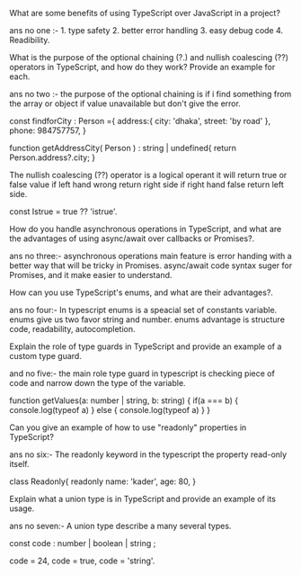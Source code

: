 What are some benefits of using TypeScript over JavaScript in a project?

ans no one :- 1. type safety 2. better error handling 3. easy debug code 4. Readibility.

What is the purpose of the optional chaining (?.) and nullish coalescing (??) operators in TypeScript, and how do they work? Provide an example for each.

ans no two :- the purpose of the optional chaining is if i find something from the array or object if value unavailable but don't give the error.

const findforCity : Person ={
  address:{
    city: 'dhaka',
    street: 'by road'
  },
  phone: 984757757,
}

function getAddressCity( Person ) : string | undefined{
  return Person.address?.city;
}


The nullish coalescing (??) operator is a logical operant it will return true or false value if left hand wrong return right side if right hand false return left side.

const Istrue = true ?? 'istrue'.


How do you handle asynchronous operations in TypeScript, and what are the advantages of using async/await over callbacks or Promises?.

ans no three:- asynchronous operations main feature is error handing with a better way that will be tricky in Promises. async/await code syntax suger for Promises, and it make easier to understand.


How can you use TypeScript's enums, and what are their advantages?.

ans no four:- In typescript enums is a speacial set of constants variable. enums give us two favor string and number. enums advantage is structure code, readability, autocompletion.

Explain the role of type guards in TypeScript and provide an example of a custom type guard.

and no five:- the main role type guard in typescript is checking piece of code and narrow down the type of the variable.

function getValues(a: number | string, b: string) {
  if(a === b) {
    console.log(typeof a) 
  } else {
    console.log(typeof a)
  }
}


Can you give an example of how to use "readonly" properties in TypeScript?

ans no six:- The readonly keyword in the typescript the property read-only itself.

class Readonly{
  readonly name: 'kader',
  age: 80,
}


Explain what a union type is in TypeScript and provide an example of its usage.

ans no seven:- A union type describe a many several types.

const code : number | boolean | string ;

code = 24,
code = true,
code = 'string'.


